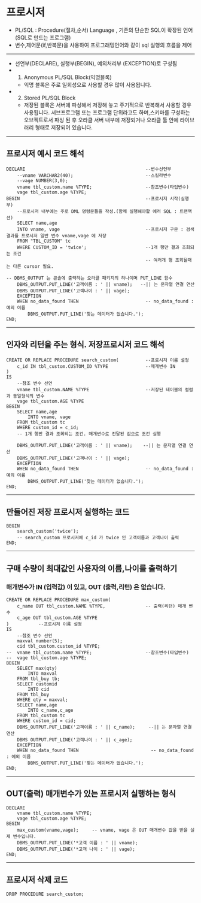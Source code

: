# 프로시저 
+ PL/SQL : Procedure(절차,순서) Language , 기존의 단순한 SQL이 확장된 언어(SQL로 만드는 프로그램)
+ 변수,제어문(if,반복문)을 사용하여 프로그래밍언어와 같이 sql 실행의 흐름을 제어
----------
+ 선언부(DECLARE), 실행부(BEGIN), 예외처리부 (EXCEPTION)로 구성됨
+ 1. Anonymous PL/SQL Block(익명블록) 
    + 익명 블록은 주로 일회성으로 사용할 경우 많이 사용됩니다.
+ 2. Stored PL/SQL Block 
    + 저장된 블록은 서버에 파싱해서 저장해 놓고 주기적으로 반복해서 사용할 경우 사용됩니다. 서브프로그램 또는 프로그램 단위라고도 하며,스키마를 구성하는 오브젝트로서 파싱 된 후 오라클 서버 내부에 저장되거나 오라클 툴 안에 라이브러리 형태로 저장되어 있습니다.

----------------

## 프로시저 예시 코드 해석
    DECLARE 										    --변수선언부
	    --vname VARCHAR2(40);				            --스킬라변수
	    --vage NUMBER(3,0);
	    vname tbl_custom.name %TYPE;	                --참조변수(타입변수)
	    vage tbl_custom.age %TYPE;		
    BEGIN											    --프로시저 시작(실행부)
	    --프로시저 내부에는 주로 DML 명령문들을 작성.(함께 실행해야할 에러 SQL : 트랜잭션)
	    SELECT name,age
	    INTO vname, vage							    --프로시저 구문 : 검색결과를 프로시저 일반 변수 vname,vage 에 저장
	    FROM "TBL_CUSTOM" tc
	    WHERE CUSTOM_ID = 'twice';					    --1개 행만 결과 조회되는 조건
												        -- 여러개 행 조회될때는 다른 cursor 필요.

	-- DBMS_OUTPUT 는 콘솔에 출력하는 오라클 패키지의 하나이며 PUT_LINE 함수
	    DBMS_OUTPUT.PUT_LINE('고객이름 : ' || vname);	--|| 는 문자열 연결 연산
	    DBMS_OUTPUT.PUT_LINE('고객나이 : ' || vage);
	    EXCEPTION
	    WHEN no_data_found THEN 					    -- no_data_found : 예외 이름
		    DBMS_OUTPUT.PUT_LINE('찾는 데이터가 없습니다.');
    END;

---------------
## 인자와 리턴을 주는 형식. 저장프로시저 코드 해석
    CREATE OR REPLACE PROCEDURE search_custom(		    --프로시저 이름 설정
	    c_id IN tbl_custom.CUSTOM_ID %TYPE 	            --매개변수 IN
    )
    IS 
	    --참조 변수 선언
	    vname tbl_custom.NAME %TYPE 		            --저장된 테이블의 컬럼과 동일형식의 변수
	    vage tbl_custom.AGE %TYPE 
    BEGIN 
	    SELECT name,age
		    INTO vname, vage
	    FROM tbl_custom tc
	    WHERE custom_id = c_id;				            
        -- 1개 행만 결과 조회되는 조건. 매개변수로 전달된 값으로 조건 실행

	    DBMS_OUTPUT.PUT_LINE('고객이름 : ' || vname);	 --|| 는 문자열 연결 연산
	    DBMS_OUTPUT.PUT_LINE('고객나이 : ' || vage);
	    EXCEPTION
	    WHEN no_data_found THEN 					    -- no_data_found : 예외 이름
		    DBMS_OUTPUT.PUT_LINE('찾는 데이터가 없습니다.');
    END;

--------------

## 만들어진 저장 프로시저 실행하는 코드
    BEGIN
	    search_custom('twice');         
        -- search_custom 프로시저에 c_id 가 twice 인 고객이름과 고객나이 출력
    END;

------------

## 구매 수량이 최대값인 사용자의 이름,나이를 출력하기 
### 매개변수가 IN (입력값) 이 있고, OUT (출력,리턴) 은 없습니다.
    CREATE OR REPLACE PROCEDURE max_custom(
	    c_name OUT tbl_custom.NAME %TYPE,	            -- 출력(리턴) 매개 변수
	    c_age OUT tbl_custom.AGE %TYPE
    )		    --프로시저 이름 설정
    IS 
	    --참조 변수 선언
	    maxval number(5); 
	    cid tbl_custom.custom_id %TYPE;
    --	vname tbl_custom.name %TYPE;	                --참조변수(타입변수)
    --	vage tbl_custom.age %TYPE;
    BEGIN 
	    SELECT max(qty)
		    INTO maxval
	    FROM tbl_buy tb;
	    SELECT customid		
		    INTO cid
	    FROM tbl_buy
	    WHERE qty = maxval;
	    SELECT name,age
		    INTO c_name,c_age
	    FROM tbl_custom tc
	    WHERE custom_id = cid;
	    DBMS_OUTPUT.PUT_LINE('고객이름 : ' || c_name);	   --|| 는 문자열 연결 연산
	    DBMS_OUTPUT.PUT_LINE('고객나이 : ' || c_age);
	    EXCEPTION
	    WHEN no_data_found THEN 					      -- no_data_found : 예외 이름
		    DBMS_OUTPUT.PUT_LINE('찾는 데이터가 없습니다.');
    END;

--------------
 ## OUT(출력) 매개변수가 있는 프로시저 실행하는 형식
    DECLARE 
	    vname tbl_custom.name %TYPE;
	    vage tbl_custom.age %TYPE;
    BEGIN 
	    max_custom(vname,vage);		-- vname, vage 은 OUT 매개변수 값을 받을 실제 변수입니다.
	    DBMS_OUTPUT.PUT_LINE('*고객 이름 : ' || vname);
	    DBMS_OUTPUT.PUT_LINE('*고객 나이 : ' || vage);
    END;

------------

## 프로시저 삭제 코드
    DROP PROCEDURE search_custom;
